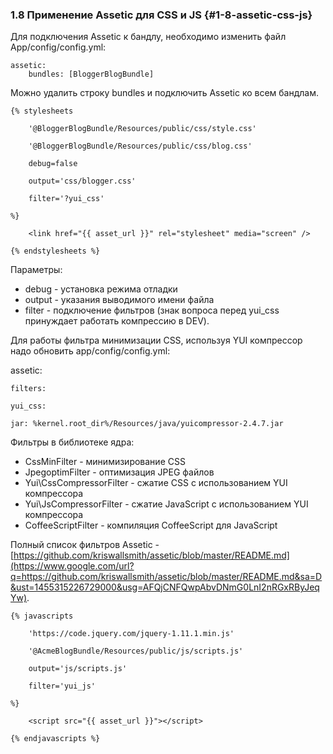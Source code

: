 ### 1.8 Применение Assetic для CSS и JS {#1-8-assetic-css-js}

Для подключения Assetic к бандлу, необходимо изменить файл App/config/config.yml:
```
assetic:
    bundles: [BloggerBlogBundle]
```
Можно удалить строку bundles и подключить Assetic ко всем бандлам.

```
{% stylesheets

    '@BloggerBlogBundle/Resources/public/css/style.css'
    
    '@BloggerBlogBundle/Resources/public/css/blog.css'
    
    debug=false
    
    output='css/blogger.css'
    
    filter='?yui_css'

%}

    <link href="{{ asset_url }}" rel="stylesheet" media="screen" />

{% endstylesheets %}
```


Параметры:

*   debug - установка режима отладки
*   output - указания выводимого имени файла
*   filter - подключение фильтров (знак вопроса перед yui_css принуждает работать компрессию в DEV).

Для работы фильтра минимизации CSS, используя YUI компрессор надо обновить app/config/config.yml:

assetic:

    filters:

    yui_css:

    jar: %kernel.root_dir%/Resources/java/yuicompressor-2.4.7.jar

Фильтры в библиотеке ядра:

*   CssMinFilter - минимизирование CSS
*   JpegoptimFilter - оптимизация JPEG файлов
*   Yui\CssCompressorFilter - сжатие CSS с использованием YUI компрессора
*   Yui\JsCompressorFilter - сжатие JavaScript с использованием YUI компрессора
*   CoffeeScriptFilter - компиляция CoffeeScript для JavaScript

Полный список фильтров Assetic -[ ](https://www.google.com/url?q=https://github.com/kriswallsmith/assetic/blob/master/README.md&sa=D&ust=1455315226729000&usg=AFQjCNFQwpAbvDNmG0LnI2nRGxRByJeqYw)[https://github.com/kriswallsmith/assetic/blob/master/README.md](https://www.google.com/url?q=https://github.com/kriswallsmith/assetic/blob/master/README.md&sa=D&ust=1455315226729000&usg=AFQjCNFQwpAbvDNmG0LnI2nRGxRByJeqYw).

```
{% javascripts

    'https://code.jquery.com/jquery-1.11.1.min.js'
    
    '@AcmeBlogBundle/Resources/public/js/scripts.js'
    
    output='js/scripts.js'
    
    filter='yui_js'

%}

    <script src="{{ asset_url }}"></script>

{% endjavascripts %}
```